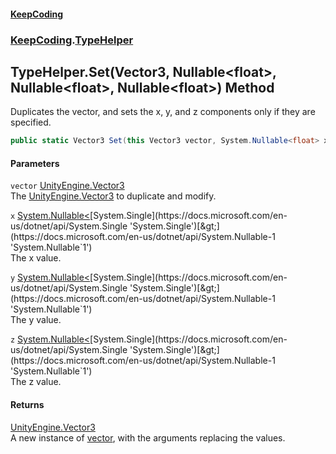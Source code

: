 #### [KeepCoding](index.md 'index')
### [KeepCoding](KeepCoding.md 'KeepCoding').[TypeHelper](KeepCoding_TypeHelper.md 'KeepCoding.TypeHelper')
## TypeHelper.Set(Vector3, Nullable&lt;float&gt;, Nullable&lt;float&gt;, Nullable&lt;float&gt;) Method
Duplicates the vector, and sets the x, y, and z components only if they are specified.  
```csharp
public static Vector3 Set(this Vector3 vector, System.Nullable<float> x=null, System.Nullable<float> y=null, System.Nullable<float> z=null);
```
#### Parameters
<a name='KeepCoding_TypeHelper_Set(Vector3_System_Nullable_float__System_Nullable_float__System_Nullable_float_)_vector'></a>
`vector` [UnityEngine.Vector3](https://docs.microsoft.com/en-us/dotnet/api/UnityEngine.Vector3 'UnityEngine.Vector3')  
The [UnityEngine.Vector3](https://docs.microsoft.com/en-us/dotnet/api/UnityEngine.Vector3 'UnityEngine.Vector3') to duplicate and modify.
  
<a name='KeepCoding_TypeHelper_Set(Vector3_System_Nullable_float__System_Nullable_float__System_Nullable_float_)_x'></a>
`x` [System.Nullable&lt;](https://docs.microsoft.com/en-us/dotnet/api/System.Nullable-1 'System.Nullable`1')[System.Single](https://docs.microsoft.com/en-us/dotnet/api/System.Single 'System.Single')[&gt;](https://docs.microsoft.com/en-us/dotnet/api/System.Nullable-1 'System.Nullable`1')  
The x value.
  
<a name='KeepCoding_TypeHelper_Set(Vector3_System_Nullable_float__System_Nullable_float__System_Nullable_float_)_y'></a>
`y` [System.Nullable&lt;](https://docs.microsoft.com/en-us/dotnet/api/System.Nullable-1 'System.Nullable`1')[System.Single](https://docs.microsoft.com/en-us/dotnet/api/System.Single 'System.Single')[&gt;](https://docs.microsoft.com/en-us/dotnet/api/System.Nullable-1 'System.Nullable`1')  
The y value.
  
<a name='KeepCoding_TypeHelper_Set(Vector3_System_Nullable_float__System_Nullable_float__System_Nullable_float_)_z'></a>
`z` [System.Nullable&lt;](https://docs.microsoft.com/en-us/dotnet/api/System.Nullable-1 'System.Nullable`1')[System.Single](https://docs.microsoft.com/en-us/dotnet/api/System.Single 'System.Single')[&gt;](https://docs.microsoft.com/en-us/dotnet/api/System.Nullable-1 'System.Nullable`1')  
The z value.
  
#### Returns
[UnityEngine.Vector3](https://docs.microsoft.com/en-us/dotnet/api/UnityEngine.Vector3 'UnityEngine.Vector3')  
A new instance of [vector](KeepCoding_TypeHelper_Set(Vector3_System_Nullable_float__System_Nullable_float__System_Nullable_float_).md#KeepCoding_TypeHelper_Set(Vector3_System_Nullable_float__System_Nullable_float__System_Nullable_float_)_vector 'KeepCoding.TypeHelper.Set(Vector3, System.Nullable&lt;float&gt;, System.Nullable&lt;float&gt;, System.Nullable&lt;float&gt;).vector'), with the arguments replacing the values.
